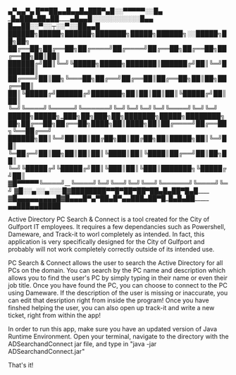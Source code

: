 _____________________________________________▄▀▄_____▄▀▄__________
____█▀▀_█_█▄▄_█▄▄_█▄█_█_█▀__________________▄█░░▀▀▀▀▀░░█▄_________
____█▄█_█_█▄█_█▄█__█____▄█______________▄▄__█░░░░░░░░░░░█__▄▄_____
_______________________________________█▄▄█_█░░▀░░┬░░▀░░█_█▄▄█____
██████╗__█████╗____██████╗███████╗_█████╗_██████╗░░█████╗_██╗__██╗
██╔══██╗██╔══██╗__██╔════╝██╔════╝██╔══██╗██╔══██╗██╔══██╗██║__██║
██████╔╝██║__╚═╝__╚█████╗_█████╗__███████║██████╔╝██║__╚═╝███████║
██╔═══╝_██║__██╗___╚═══██╗██╔══╝__██╔══██║██╔══██╗██║__██╗██╔══██║
██║_____╚█████╔╝__██████╔╝███████╗██║__██║██║__██║╚█████╔╝██║__██║
╚═╝______╚════╝___╚═════╝_╚══════╝╚═╝__╚═╝╚═╝__╚═╝_╚════╝_╚═╝__╚═╝
________█████╗__█████╗_███╗__██╗███╗__██╗███████╗_█████╗_████████╗
__██╗__██╔══██╗██╔══██╗████╗_██║████╗_██║██╔════╝██╔══██╗╚══██╔══╝
██████╗██║__╚═╝██║__██║██╔██╗██║██╔██╗██║█████╗__██║__╚═╝___██║___
╚═██╔═╝██║__██╗██║__██║██║╚████║██║╚████║██╔══╝__██║__██╗___██║___
__╚═╝__╚█████╔╝╚█████╔╝██║_╚███║██║_╚███║███████╗╚█████╔╝___██║___
_▓█▀▀▀▀▀╚════╝__╚════╝_╚═╝__╚══╝╚═╝__╚══╝╚══════╝_╚════╝____╚═╝___
_▓█░░▄░░▄░░░█▓_█████__█_█_█▀▀_█▀█_█▀_█_█▀█_█▄_█___▄█___█▀█_▄█_____
_▓█▄▄▄▄▄▄▄▄▄█▓_█▄▄▄█__▀▄▀_██▄_█▀▄_▄█_█_█▄█_█_▀█____█_▄_█▄█__█_____
____▄▄███▄▄____█████

  Active Directory PC Search & Connect is a tool created for the City of Gulfport IT employees. It requires a few dependancies such as Powershell, Dameware, and Track-it to  worl completely as intended. In fact, this application is very specifically designed for the City of Gulfport and probably will not work completely correctly outside of its intended use. 

  PC Search & Connect allows the user to search the Active Directory for all PCs on the domain. You can search by the PC name and description which allows you to find the user's PC by simply typing in their name or even their job title. Once you have found the PC, you can choose to connect to the PC using Dameware. If the description of the user is missing or inaccurate, you can edit that desription right from inside the program! Once you have finshed helping the user, you can also open up track-it and write a new ticket, right from within the app!

  In order to run this app, make sure you have an updated version of Java Runtime Environment. Open your terminal, navigate to the directory with the ADSearchandConnect jar file, and type in "java -jar ADSearchandConnect.jar"

That's it! 

